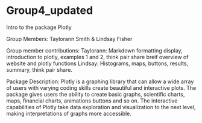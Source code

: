 # Group4_updated

Intro to the package Plotly

Group Members: Taylorann Smith & Lindsay Fisher

Group member contributions:
Taylorann: Markdown formatting display, introduction to plotly, examples 1 and 2, think pair share breif overview of website and plotly functions
Lindsay: Histograms, maps, buttons, results, summary, think pair share.

Package Description:
Plotly is a graphing library that can allow a wide array of users with varying coding skills create beautiful and interactive plots. The package gives users the ability to create basic graphs, scientific charts, maps, financial charts, animations buttons and so on. The interactive capabilities of Plotly take data exploration and visualization to the next level, making interpretations of graphs more accessible. 
